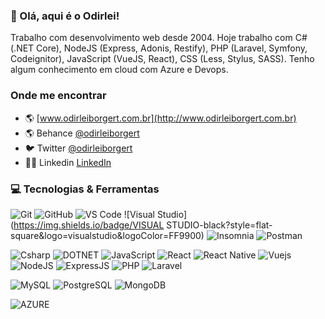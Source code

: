 ### 👋 Olá, aqui é o Odirlei!

Trabalho com desenvolvimento web desde 2004. Hoje trabalho com C# (.NET Core), NodeJS (Express, Adonis, Restify), PHP (Laravel, Symfony, Codeignitor), JavaScript (VueJS, React), CSS (Less, Stylus, SASS). Tenho algum conhecimento em cloud com Azure e Devops.

### Onde me encontrar

- 🌎 [www.odirleiborgert.com.br](http://www.odirleiborgert.com.br)
- 🌎 Behance [@odirleiborgert](https://www.behance.net/odirleiborgert)
- 🐦 Twitter [@odirleiborgert](https://twitter.com/odirleiborgert)
- 👨‍💼 Linkedin [LinkedIn](https://www.linkedin.com/in/odirleiborgert/)

### 💻 Tecnologias & Ferramentas

![Git](https://img.shields.io/badge/GIT-000000?style=flat-square&logo=git&logoColor=orange)
![GitHub](https://img.shields.io/badge/GITHUB-000000?style=flat-square&logo=github)
![VS Code](https://img.shields.io/badge/VSCODE-000000?style=flat-square&logo=visual-studio-code&logoColor=blue)
![Visual Studio](https://img.shields.io/badge/VISUAL STUDIO-black?style=flat-square&logo=visualstudio&logoColor=FF9900)
![Insomnia](https://img.shields.io/badge/INSOMNIA-black?style=flat-square&logo=insomnia&logoColor=FF9900)
![Postman](https://img.shields.io/badge/POSTMAN-000000?style=flat-square&logo=postman)

![Csharp](https://img.shields.io/badge/CSHARP-black?style=flat-square&logo=csharp)
![DOTNET](https://img.shields.io/badge/DOTNET-black?style=flat-square&logo=dotnet&logoColor=FF9900)
![JavaScript](https://img.shields.io/badge/JAVASCRIPT-black?style=flat-square&logo=javascript)
![React](https://img.shields.io/badge/REACT-black?style=flat-square&logo=react)
![React Native](https://img.shields.io/badge/REACT_NATIVE-black?style=flat-square&logo=react)
![Vuejs](https://img.shields.io/badge/VUEJS-black?style=flat-square&logo=vuejs&logoColor=red)
![NodeJS](https://img.shields.io/badge/NODEJS-black?style=flat-square&logo=node.js)
![ExpressJS](https://img.shields.io/badge/EXPRESSJS-black?style=flat-square&logo=express)
![PHP](https://img.shields.io/badge/PHP-black?style=flat-square&logo=php)
![Laravel](https://img.shields.io/badge/LARAVEL-black?style=flat-square&logo=laravel)

![MySQL](https://img.shields.io/badge/MySQL-black?style=flat-square&logo=mysql)
![PostgreSQL](https://img.shields.io/badge/POSTGRESQL-black?style=flat-square&logo=postgresql)
![MongoDB](https://img.shields.io/badge/MONGODB-black?style=flat-square&logo=mongodb)

![AZURE](https://img.shields.io/badge/AZURE-black?style=flat-square&logo=microsoft-azure&logoColor=FF9900)
